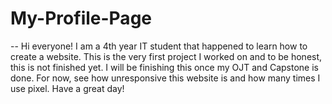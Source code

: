 # My-Profile-Page

-- Hi everyone! I am a 4th year IT student that happened to learn how to create a website. This is the very first project I worked on and to be honest, this is not finished yet. I will be finishing this once my OJT and Capstone is done. For now, see how unresponsive this website is and how many times I use pixel. Have a great day!
